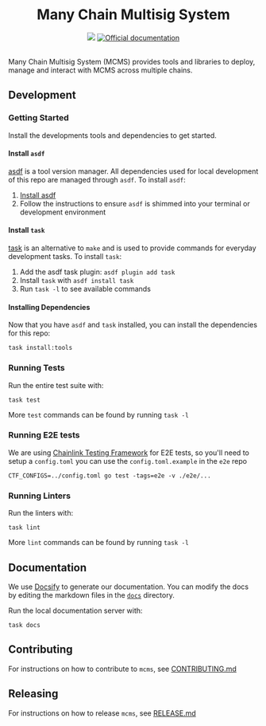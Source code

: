 <div align="center">
  <h1>Many Chain Multisig System</h1>
  <a href='https://github.com/smartcontractkit/mcms/actions/workflows/push-main.yml'><img src="https://github.com/smartcontractkit/mcms/actions/workflows/push-main.yml/badge.svg" /></a>
  <a href="https://miniature-adventure-5kwz5w3.pages.github.io/" rel="nofollow">
    <img src="https://img.shields.io/static/v1?label=docs&message=latest&color=blue" alt="Official documentation">
  </a>
  <br/>
  <br/>
</div>

Many Chain Multisig System (MCMS) provides tools and libraries to deploy, manage and interact with MCMS across multiple
chains.

## Development

### Getting Started

Install the developments tools and dependencies to get started.

#### Install `asdf`

[asdf](https://asdf-vm.com/) is a tool version manager. All dependencies used for local development of this repo are
managed through `asdf`. To install `asdf`:

1. [Install asdf](https://asdf-vm.com/guide/getting-started.html)
2. Follow the instructions to ensure `asdf` is shimmed into your terminal or development environment

#### Install `task`

[task](https://github.com/go-task/task) is an alternative to `make` and is used to provide commands for everyday
development tasks. To install `task`:

1. Add the asdf task plugin: `asdf plugin add task`
2. Install `task` with `asdf install task`
3. Run `task -l` to see available commands

#### Installing Dependencies

Now that you have `asdf` and `task` installed, you can install the dependencies for this repo:

`task install:tools`

### Running Tests

Run the entire test suite with:

`task test`

More `test` commands can be found by running `task -l`

### Running E2E tests

We are using [Chainlink Testing Framework](https://github.com/smartcontractkit/chainlink-testing-framework) for E2E
tests, so you'll need to setup a `config.toml` you can use the `config.toml.example` in the `e2e`
repo

```shell
CTF_CONFIGS=../config.toml go test -tags=e2e -v ./e2e/...
```

### Running Linters

Run the linters with:

`task lint`

More `lint` commands can be found by running `task -l`

## Documentation

We use [Docsify](https://docsify.js.org) to generate our documentation. You can modify the docs by editing the markdown
files in the [`docs`](https://github.com/smartcontractkit/mcms/tree/main/docs) directory.

Run the local documentation server with:

```
task docs
```

## Contributing

For instructions on how to contribute to `mcms`,
see [CONTRIBUTING.md](https://github.com/smartcontractkit/mcms/blob/main/CONTRIBUTING.md)

## Releasing

For instructions on how to release `mcms`,
see [RELEASE.md](https://github.com/smartcontractkit/mcms/blob/main/RELEASE.md)